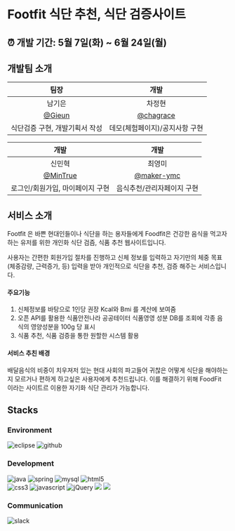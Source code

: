 # Footfit 식단 추천, 식단 검증사이트</br>

## :alarm_clock: 개발 기간: 5월 7일(화) ~ 6월 24일(월)

## 개발팀 소개

|      팀장         |         개발         | 
| :------------------------------------------------------------------------------: | :---------------------------------------------------------------------------------------------------------------------------------------------------: | 
|      남기은        |         차정현         |     
|   [@Gieun](https://github.com/Gieuun)   |    [@chagrace](https://github.com/chagrace)  | 
| 식단검증 구현, 개발기획서 작성 | 데모(체험페이지)/공지사항 구현 |

|      개발       |         개발      |
| :------------------------------------------------------------------------------: | :---------------------------------------------------------------------------------------------------------------------------------------------------: | 
|     신민혁    |        최영미          |
| [@MinTrue](https://github.com/MinTrue) | [@maker-ymc](https://github.com/maker-ymc) |
| 로그인/회원가입, 마이페이지 구현|    음식추천/관리자페이지 구현   |

## 서비스 소개

Footfit 은 바쁜 현대인들이나 식단을 하는 용자들에게 Foodfit은 건강한 음식을 먹고자하는 유저를 위한 개인화 식단 검즘, 식품 추천 웹사이트입니다.

사용자는 간편한 회원가입 절차를 진행하고 신체 정보를 입력하고 자기만의 체중 목표 (체중감량, 근력증가, 등) 입력을 받아 개인적으로 식단을 추천, 검증 해주는 서비스입니다.

#### 주요기능

1.	신체정보를 바탕으로 1인당 권장 Kcal와 Bmi 를 계산에 보여줌
2.	오픈 API를 활용한 식품안전나라 공공테이터 식품영영 성분 DB를 조회에 각종 음식의 영양성분을 100g 당 표시
3.	식품 추천, 식품 검증을 통한 원할한 시스템 활용

#### 서비스 추친 배경

배달음식의 비중이 치우져저 있는 현대 사회의 파고들어 귀찮은 어떻게 식단을 해야하는지 모르거나 편하게 하고싶은 사용자에게 추천드립니다.
이를 해결하기 위해 FoodFit 이라는 사이트르 이용한 자기화 식단 관리가 가능합니다.

## Stacks

### Environment
![eclipse](https://img.shields.io/badge/eclipse-2C2255.svg?&style=for-the-badge&logo=eclipseide&logoColor=white)
![github](https://img.shields.io/badge/github-181717.svg?&style=for-the-badge&logo=github&logoColor=white)

### Development

![java](https://img.shields.io/badge/java-ffffff.svg?&style=for-the-badge&logo=openjdk&logoColor=black)
![spring](https://img.shields.io/badge/spring-6DB33F.svg?&style=for-the-badge&logo=spring&logoColor=white)
![mysql](https://img.shields.io/badge/mysql-4479A1.svg?&style=for-the-badge&logo=mysql&logoColor=white)
![html5](https://img.shields.io/badge/html5-E34F26.svg?&style=for-the-badge&logo=html5&logoColor=white)<br>
![css3](https://img.shields.io/badge/css3-1572B6.svg?&style=for-the-badge&logo=css3&logoColor=white)
![javascript](https://img.shields.io/badge/javascript-F7DF1E.svg?&style=for-the-badge&logo=javascript&logoColor=white)
![jQuery](https://img.shields.io/badge/jquery-0769AD.svg?&style=for-the-badge&logo=jquery&logoColor=white) 
<img src="https://img.shields.io/badge/Bootstrap-7952B3?style=for-the-badge&logo=Bootstrap&logoColor=white">
<img src="https://img.shields.io/badge/zoom-#0B5CFF?style=for-the-badge&logo=zoom&logoColor=white">


    

### Communication
![slack](https://img.shields.io/badge/slack-4A154B.svg?&style=for-the-badge&logo=slack&logoColor=white)

